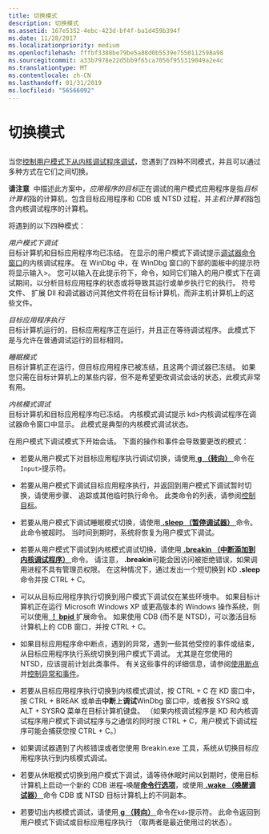 ```yaml
---
title: 切换模式
description: 切换模式
ms.assetid: 167e5352-4ebc-423d-bf4f-ba1d459b394f
ms.date: 11/28/2017
ms.localizationpriority: medium
ms.openlocfilehash: fffbf3388be79be5a88d0b5539e7550112598a98
ms.sourcegitcommit: a33b7978e22d5bb9f65ca7056f955319049a2e4c
ms.translationtype: MT
ms.contentlocale: zh-CN
ms.lasthandoff: 01/31/2019
ms.locfileid: "56566092"
---
```

# <a name="switching-modes"></a>切换模式


## <span id="ddk_opening_a_crash_dump_dbg"></span><span id="DDK_OPENING_A_CRASH_DUMP_DBG"></span>


当您[控制用户模式下从内核调试程序调试](controlling-the-user-mode-debugger-from-the-kernel-debugger.md)，您遇到了四种不同模式，并且可以通过多种方式在它们之间切换。

**请注意**  中描述此方案中，*应用程序的目标*正在调试的用户模式应用程序是指*目标计算机*指的计算机，包含目标应用程序和 CDB 或 NTSD 过程，并*主机计算机*指包含内核调试程序的计算机。

 

将遇到的以下四种模式：

<span id="User-mode_debugging"></span><span id="user-mode_debugging"></span><span id="USER-MODE_DEBUGGING"></span>*用户模式下调试*  
目标计算机和目标应用程序均已冻结。 在显示的用户模式下调试提示[调试器命令窗口](debugger-command-window.md)的内核调试程序。 在 WinDbg 中，在 WinDbg 窗口的下部的面板中的提示符将显示输入&gt;。 您可以输入在此提示符下，命令，如同它们输入的用户模式下在调试期间，以分析目标应用程序的状态或将导致其运行或单步执行它的执行。 符号文件、 扩展 Dll 和调试器访问其他文件将在目标计算机，而非主机计算机上的这些文件。

<span id="Target_application_execution"></span><span id="target_application_execution"></span><span id="TARGET_APPLICATION_EXECUTION"></span>*目标应用程序执行*  
目标计算机运行的，目标应用程序正在运行，并且正在等待调试程序。 此模式下是与允许在普通调试运行的目标相同。

<span id="Sleep_mode"></span><span id="sleep_mode"></span><span id="SLEEP_MODE"></span>*睡眠模式*  
目标计算机正在运行，但目标应用程序已被冻结，且这两个调试器已冻结。 如果您只需在目标计算机上的某些内容，但不是希望更改调试会话的状态，此模式非常有用。

<span id="Kernel-mode_debugging"></span><span id="kernel-mode_debugging"></span><span id="KERNEL-MODE_DEBUGGING"></span>*内核模式调试*  
目标计算机和目标应用程序均已冻结。 内核模式调试提示 kd&gt;内核调试程序在调试器命令窗口中显示。 此模式是典型的内核模式调试状态。

在用户模式下调试模式下开始会话。 下面的操作和事件会导致要更改的模式：

-   若要从用户模式下对目标应用程序执行调试切换，请使用[ **g （转向）** ](g--go-.md)命令在`Input>`提示符。

-   若要从用户模式下调试目标应用程序执行，并返回到用户模式下调试暂时切换，请使用步骤、 追踪或其他临时执行命令。 此类命令的列表，请参阅[控制目标](controlling-the-target.md)。

-   若要从用户模式下调试睡眠模式切换，请使用[ **.sleep （暂停调试器）** ](-sleep--pause-debugger-.md)命令。 此命令被超时。 当时间到期时，系统将恢复为用户模式下调试。

-   若要从用户模式下调试到内核模式调试切换，请使用[ **.breakin （中断添加到内核调试程序）** ](-breakin--break-to-the-kernel-debugger-.md)命令。 请注意， **.breakin**可能会因访问被拒绝错误，如果调用进程不具有管理员权限。 在这种情况下，通过发出一个短切换到 KD **.sleep**命令并按 CTRL + C。

-   可以从目标应用程序执行切换到用户模式下调试仅在某些环境中。 如果目标计算机正在运行 Microsoft Windows XP 或更高版本的 Windows 操作系统，则可以使用[ **！ bpid** ](-bpid.md)扩展命令。 如果使用 CDB (而不是 NTSD)，可以激活目标计算机上的 CDB 窗口，并按 CTRL + C。

-   如果目标应用程序命中断点，遇到的异常，遇到一些其他受控的事件或结束，从目标应用程序执行系统切换到用户模式下调试。 尤其是在您使用的 NTSD，应该提前计划此类事件。 有关这些事件的详细信息，请参阅[使用断点](using-breakpoints2.md)并[控制异常和事件](controlling-exceptions-and-events.md)。

-   若要从目标应用程序执行切换到内核模式调试，按 CTRL + C 在 KD 窗口中，按 CTRL + BREAK 或单击**中断**上**调试**WinDbg 窗口中，或者按 SYSRQ 或 ALT + SYSRQ 菜单在目标计算机键盘。 （如果内核调试程序是 KD 和内核调试程序用户模式下调试程序与之通信的同时按 CTRL + C，用户模式下调试程序可能会捕获您按 CTRL + C。）

-   如果调试器遇到了内核错误或者您使用 Breakin.exe 工具，系统从切换目标应用程序执行到内核模式调试。

-   若要从休眠模式切换到用户模式下调试，请等待休眠时间以到期时，使用目标计算机上启动一个新的 CDB 进程-唤醒[**命令行选项**](cdb-command-line-options.md)，或使用[ **.wake （唤醒调试器）** ](-wake--wake-debugger-.md)命令 CDB 或 NTSD 目标计算机上的不同副本。

-   若要切出内核模式调试，请使用[ **g （转向）** ](g--go-.md)命令在`kd>`提示符。 此命令返回到用户模式下调试或目标应用程序执行 （取两者是最近使用过的状态）。

 

 





